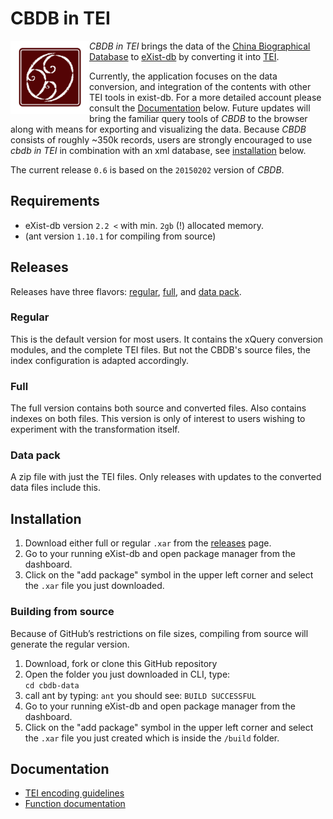 # CBDB in TEI
<img src="icon.png" align="left" width="25%"/>

*CBDB in TEI* brings the data of the [China Biographical Database](http://projects.iq.harvard.edu/cbdb/home) 
to [eXist-db](http://exist-db.org/exist/apps/homepage/index.html) by converting it into [TEI](http://www.tei-c.org/index.xml).

Currently, the application focuses on the data conversion, and integration of the contents with other TEI tools in exist-db. 
For a more detailed account please consult the [Documentation](#documentation) below. Future updates will bring the familiar query 
tools of *CBDB* to the browser along with means for exporting and visualizing the data. 
Because *CBDB* consists of roughly ~350k records, users are strongly encouraged to use *cbdb in TEI* in combination with an xml database, see [installation](#installation) below.

The current release ``0.6`` is based on the ``20150202`` version of *CBDB*.

## Requirements
* eXist-db version ``2.2 <`` with min. ``2gb`` (!) allocated memory.
* (ant version ``1.10.1`` for compiling from source)

## Releases
Releases have three flavors: [regular](#regular), [full](#full), and [data pack](#data-pack).

### Regular 
This is the default version for most users. It contains the xQuery conversion modules, and the complete TEI files. 
But not the CBDB's source files, the index configuration is adapted accordingly. 
   
### Full
The full version contains both source and converted files. Also contains indexes on both files. 
This version is only of interest to users wishing to experiment with the transformation itself. 

### Data pack
A zip file with just the TEI files. Only releases with updates to the converted data files include this. 

## Installation
1. Download either full or regular ``.xar`` from the [releases](https://github.com/duncdrum/cbdb-data/releases) page. 
2.  Go to your running eXist-db and open package manager from the dashboard. 
  1. Click on the "add package" symbol in the upper left corner and select the ``.xar`` file you just downloaded. 

### Building from source
Because of GitHub’s restrictions on file sizes, compiling from source will generate the regular version. 

1. Download, fork or clone this GitHub repository
2. Open the folder you just downloaded in CLI, type:  
``` cd cbdb-data ```
3. call ant by typing:
``` ant ```
you should see:
```BUILD SUCCESSFUL```
4.  Go to your running eXist-db and open package manager from the dashboard. 
  1. Click on the "add package" symbol in the upper left corner and select the ``.xar`` file you just created which is inside the ``/build`` folder.


## Documentation
* [TEI encoding guidelines](doc/encoding-desc.md)
* [Function documentation](doc/function-doc.md)
